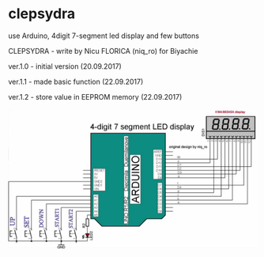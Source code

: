 # clepsydra
use Arduino, 4digit 7-segment led display and few buttons

CLEPSYDRA - write by Nicu FLORICA (niq_ro) for Biyachie

ver.1.0 - initial version (20.09.2017)

ver.1.1 - made basic function (22.09.2017)

ver.1.2 - store value in EEPROM memory (22.09.2017)

![schematic](https://github.com/tehniq3/clepsydra/blob/master/schema_de_baza.jpg)
